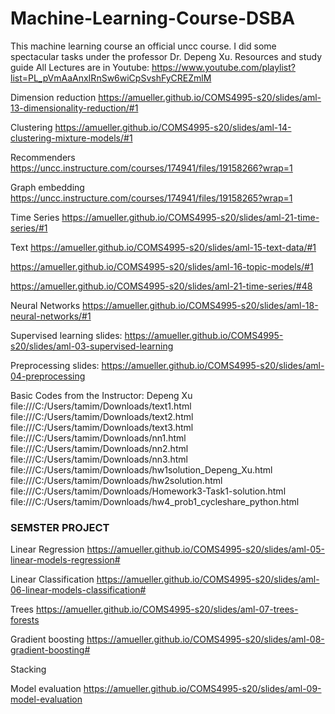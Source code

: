 # Machine-Learning-Course-DSBA
This machine learning course an official uncc course. I did some spectacular tasks under the professor Dr. Depeng Xu.
Resources and study guide
All Lectures are in Youtube: https://www.youtube.com/playlist?list=PL_pVmAaAnxIRnSw6wiCpSvshFyCREZmlM

Dimension reduction
https://amueller.github.io/COMS4995-s20/slides/aml-13-dimensionality-reduction/#1

Clustering
https://amueller.github.io/COMS4995-s20/slides/aml-14-clustering-mixture-models/#1

Recommenders
https://uncc.instructure.com/courses/174941/files/19158266?wrap=1

Graph embedding
https://uncc.instructure.com/courses/174941/files/19158265?wrap=1

Time Series
https://amueller.github.io/COMS4995-s20/slides/aml-21-time-series/#1

Text
https://amueller.github.io/COMS4995-s20/slides/aml-15-text-data/#1

https://amueller.github.io/COMS4995-s20/slides/aml-16-topic-models/#1

https://amueller.github.io/COMS4995-s20/slides/aml-21-time-series/#48

Neural Networks
https://amueller.github.io/COMS4995-s20/slides/aml-18-neural-networks/#1

Supervised learning
slides: https://amueller.github.io/COMS4995-s20/slides/aml-03-supervised-learning

Preprocessing
slides: https://amueller.github.io/COMS4995-s20/slides/aml-04-preprocessing


Basic Codes from the Instructor: Depeng Xu
file:///C:/Users/tamim/Downloads/text1.html
file:///C:/Users/tamim/Downloads/text2.html
file:///C:/Users/tamim/Downloads/text3.html
file:///C:/Users/tamim/Downloads/nn1.html
file:///C:/Users/tamim/Downloads/nn2.html
file:///C:/Users/tamim/Downloads/nn3.html
file:///C:/Users/tamim/Downloads/hw1solution_Depeng_Xu.html
file:///C:/Users/tamim/Downloads/hw2solution.html
file:///C:/Users/tamim/Downloads/Homework3-Task1-solution.html
file:///C:/Users/tamim/Downloads/hw4_prob1_cycleshare_python.html


### SEMSTER PROJECT

Linear Regression
https://amueller.github.io/COMS4995-s20/slides/aml-05-linear-models-regression#

Linear Classification
https://amueller.github.io/COMS4995-s20/slides/aml-06-linear-models-classification#

Trees 
https://amueller.github.io/COMS4995-s20/slides/aml-07-trees-forests

Gradient boosting
https://amueller.github.io/COMS4995-s20/slides/aml-08-gradient-boosting#

Stacking

Model evaluation 
https://amueller.github.io/COMS4995-s20/slides/aml-09-model-evaluation




